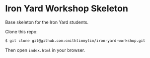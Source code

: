 # Iron Yard Workshop Skeleton

Base skeleton for the Iron Yard students.

Clone this repo:

```sh
$ git clone git@github.com:smithtimmytim/iron-yard-workshop.git
```

Then open `index.html` in your browser.
